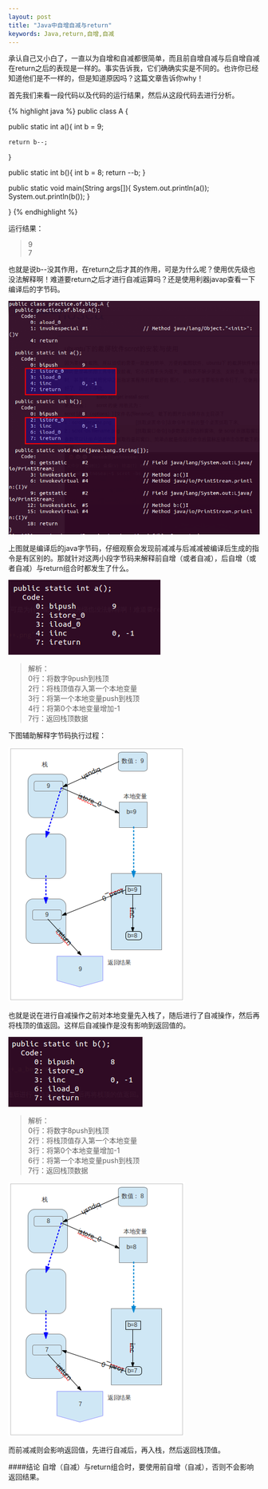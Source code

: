 ```yaml
---
layout: post
title: "Java中自增自减与return"
keywords: Java,return,自增,自减
---
```


承认自己又小白了，一直以为自增和自减都很简单，而且前自增自减与后自增自减在return之后的表现是一样的。事实告诉我，它们确确实实是不同的。也许你已经知道他们是不一样的，但是知道原因吗？这篇文章告诉你why！

首先我们来看一段代码以及代码的运行结果，然后从这段代码去进行分析。

{% highlight java %}
public class A {
  
  public static int a(){
    int b = 9;
    
    return b--;
  }
  
  public static int b(){
    int b = 8;
    return --b;
  }
  
  public static void main(String args[]){
    System.out.println(a());
    System.out.println(b());
  }

}
{% endhighlight %}

运行结果：
<blockquote>
  9<br>
  7
</blockquote>

也就是说b--没其作用，在return之后才其的作用，可是为什么呢？使用优先级也没法解释啊！难道要return之后才进行自减运算吗？还是使用利器javap查看一下编译后的字节码。

<div class='center' >
  <img src="/post_images/2012/09/javap--++.png">
</div>

上图就是编译后的java字节码，仔细观察会发现前减减与后减减被编译后生成的指令是有区别的。那就针对这两小段字节码来解释前自增（或者自减），后自增（或者自减）与return组合时都发生了什么。

<div class='center'>
  <img src="/post_images/2012/09/javap--++_a.png">
</div>

<blockquote>
  解析：<br>
    0行：将数字9push到栈顶<br>
    2行：将栈顶值存入第一个本地变量<br>
    3行：将第一个本地变量push到栈顶<br>
    4行：将第0个本地变量增加-1<br>
    7行：返回栈顶数据<br>
</blockquote>

下图辅助解释字节码执行过程：

<div class='center'>
  <img src="/post_images/2012/09/javap--++_a_after.png">
</div>

也就是说在进行自减操作之前对本地变量先入栈了，随后进行了自减操作，然后再将栈顶的值返回。这样后自减操作是没有影响到返回值的。

<div class='center'>
  <img src="/post_images/2012/09/javap--++_b.png">
</div>

<blockquote>
  解析：<br>
    0行：将数字8push到栈顶<br>
    2行：将栈顶值存入第一个本地变量<br>
    3行：将第0个本地变量增加-1<br>
    6行：将第一个本地变量push到栈顶<br>
    7行：返回栈顶数据
</blockquote>

<div class='center'>
  <img src="/post_images/2012/09/javap--++_b_before.png">
</div>

而前减减则会影响返回值，先进行自减后，再入栈，然后返回栈顶值。

####结论
自增（自减）与return组合时，要使用前自增（自减），否则不会影响返回结果。